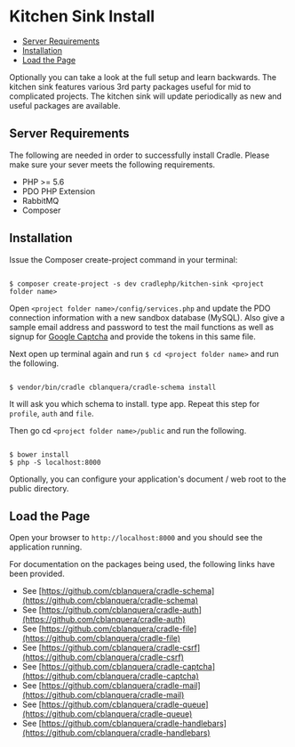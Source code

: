 # Kitchen Sink Install

 - [Server Requirements](#requirements)
 - [Installation](#installation)
 - [Load the Page](#load)

Optionally you can take a look at the full setup and learn backwards. The
kitchen sink features various 3rd party packages useful for mid to complicated
projects. The kitchen sink will update periodically as new and useful packages
are available.

<a name="requirements"></a>
## Server Requirements

The following are needed in order to successfully install Cradle. Please make
sure your sever meets the following requirements.

 - PHP >= 5.6
 - PDO PHP Extension
 - RabbitMQ
 - Composer

<a name="installation"></a>
## Installation

Issue the Composer create-project command in your terminal:

```

$ composer create-project -s dev cradlephp/kitchen-sink <project folder name>

```

Open `<project folder name>/config/services.php` and update the PDO connection
information with a new sandbox database (MySQL). Also give a sample email
address and password to test the mail functions as well as signup for
[Google Captcha](https://www.google.com/recaptcha/) and provide the tokens in
this same file.

Next open up terminal again and run `$ cd <project folder name>` and run the
following.

```

$ vendor/bin/cradle cblanquera/cradle-schema install

```

It will ask you which schema to install. type app. Repeat this step for
`profile`, `auth` and `file`.

Then go cd `<project folder name>/public` and run the following.

```

$ bower install
$ php -S localhost:8000

```

Optionally, you can configure your application's document / web root to the
public directory.

<a name="load"></a>
## Load the Page

Open your browser to `http://localhost:8000` and you should see the application
running.

For documentation on the packages being used, the following links have been
provided.

 - See [https://github.com/cblanquera/cradle-schema](https://github.com/cblanquera/cradle-schema)
 - See [https://github.com/cblanquera/cradle-auth](https://github.com/cblanquera/cradle-auth)
 - See [https://github.com/cblanquera/cradle-file](https://github.com/cblanquera/cradle-file)
 - See [https://github.com/cblanquera/cradle-csrf](https://github.com/cblanquera/cradle-csrf)
 - See [https://github.com/cblanquera/cradle-captcha](https://github.com/cblanquera/cradle-captcha)
 - See [https://github.com/cblanquera/cradle-mail](https://github.com/cblanquera/cradle-mail)
 - See [https://github.com/cblanquera/cradle-queue](https://github.com/cblanquera/cradle-queue)
 - See [https://github.com/cblanquera/cradle-handlebars](https://github.com/cblanquera/cradle-handlebars)
